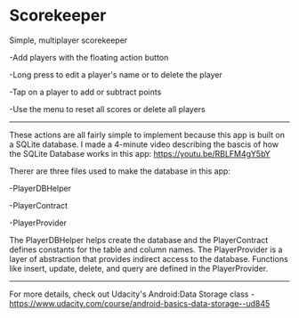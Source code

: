# Scorekeeper
Simple, multiplayer scorekeeper



-Add players with the floating action button

-Long press to edit a player's name or to delete the player

-Tap on a player to add or subtract points

-Use the menu to reset all scores or delete all players



---


These actions are all fairly simple to implement because this app is built on a SQLite database. I made a 4-minute video describing the bascis of how the SQLite Database works in this app: https://youtu.be/RBLFM4gY5bY

Therer are three files used to make the database in this app:

-PlayerDBHelper

-PlayerContract

-PlayerProvider


The PlayerDBHelper helps create the database and the PlayerContract defines constants for the table and column names. The PlayerProvider is a layer of abstraction that provides indirect access to the database.  Functions like insert, update, delete, and query are defined in the PlayerProvider.


---


For more details, check out Udacity's Android:Data Storage class - https://www.udacity.com/course/android-basics-data-storage--ud845
